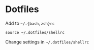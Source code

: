 # Dotfiles

Add to `~/.{bash,zsh}rc`

```
source ~/.dotfiles/shellrc
```

Change settings in `~/.dotfiles/shellrc`

